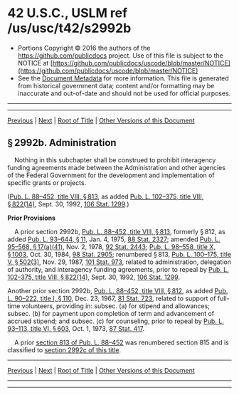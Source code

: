 ---
---

# 42 U.S.C., USLM ref /us/usc/t42/s2992b

* Portions Copyright © 2016 the authors of the https://github.com/publicdocs project.
  Use of this file is subject to the NOTICE at [https://github.com/publicdocs/uscode/blob/master/NOTICE](https://github.com/publicdocs/uscode/blob/master/NOTICE)
* See the [Document Metadata](././../../../../..//README.md) for more information.
  This file is generated from historical government data; content and/or formatting may be inaccurate and out-of-date and should not be used for official purposes.

----------
----------

[Previous](./../../../../..//us/usc/t42/ch34/schVIII/m__us_usc_t42_s2992a–1.md) | [Next](./../../../../..//us/usc/t42/ch34/schVIII/m__us_usc_t42_s2992b–1.md) | [Root of Title](./../../../../../) | [Other Versions of this Document](https://publicdocs.github.io/go/links?ns=uslm&ref=%2Fus%2Fusc%2Ft42%2Fs2992b)

## § 2992b. Administration

    Nothing in this subchapter shall be construed to prohibit interagency funding agreements made between the Administration and other agencies of the Federal Government for the development and implementation of specific grants or projects.

([Pub. L. 88–452, title VIII, § 813][/us/pl/88/452/s813], as added [Pub. L. 102–375, title VIII, § 822(14)][/us/pl/102/375/s822/14], Sept. 30, 1992, [106 Stat. 1299][/us/stat/106/1299].)

 __Prior Provisions__ 

    A prior section 2992b, [Pub. L. 88–452, title VIII, § 813][/us/pl/88/452/s813], formerly § 812, as added [Pub. L. 93–644, § 11][/us/pl/93/644/s11], Jan. 4, 1975, [88 Stat. 2327][/us/stat/88/2327]; amended [Pub. L. 95–568, § 17(a)(41)][/us/pl/95/568/s17/a/41], Nov. 2, 1978, [92 Stat. 2443][/us/stat/92/2443]; [Pub. L. 98–558, title X, § 1003][/us/pl/98/558/s1003], Oct. 30, 1984, [98 Stat. 2905][/us/stat/98/2905]; renumbered § 813, [Pub. L. 100–175, title V, § 502(3)][/us/pl/100/175/s502/3], Nov. 29, 1987, [101 Stat. 973][/us/stat/101/973], related to administration, delegation of authority, and interagency funding agreements, prior to repeal by [Pub. L. 102–375, title VIII, § 822(14)][/us/pl/102/375/s822/14], Sept. 30, 1992, [106 Stat. 1299][/us/stat/106/1299].

Another prior section 2992b, [Pub. L. 88–452, title VIII, § 812][/us/pl/88/452/s812], as added [Pub. L. 90–222, title I, § 110][/us/pl/90/222/s110], Dec. 23, 1967, [81 Stat. 723][/us/stat/81/723], related to support of full-time volunteers, providing in: subsec. (a) for stipend and allowances; subsec. (b) for payment upon completion of term and advancement of accrued stipend; and subsec. (c) for counseling, prior to repeal by [Pub. L. 93–113, title VI, § 603][/us/pl/93/113/s603], Oct. 1, 1973, [87 Stat. 417][/us/stat/87/417].

    A prior [section 813 of Pub. L. 88–452][/us/pl/88/452/s813] was renumbered section 815 and is classified to [section 2992c of this title][/us/usc/t42/s2992c].

----------

[Previous](./../../../../..//us/usc/t42/ch34/schVIII/m__us_usc_t42_s2992a–1.md) | [Next](./../../../../..//us/usc/t42/ch34/schVIII/m__us_usc_t42_s2992b–1.md) | [Root of Title](./../../../../../) | [Other Versions of this Document](https://publicdocs.github.io/go/links?ns=uslm&ref=%2Fus%2Fusc%2Ft42%2Fs2992b)

----------
----------

[/us/pl/88/452/s813]: https://publicdocs.github.io/go/links?ns=uslm&ref=%2Fus%2Fpl%2F88%2F452%2Fs813
[/us/pl/102/375/s822/14]: https://publicdocs.github.io/go/links?ns=uslm&ref=%2Fus%2Fpl%2F102%2F375%2Fs822%2F14
[/us/stat/106/1299]: https://publicdocs.github.io/go/links?ns=uslm&ref=%2Fus%2Fstat%2F106%2F1299
[/us/pl/88/452/s813]: https://publicdocs.github.io/go/links?ns=uslm&ref=%2Fus%2Fpl%2F88%2F452%2Fs813
[/us/pl/93/644/s11]: https://publicdocs.github.io/go/links?ns=uslm&ref=%2Fus%2Fpl%2F93%2F644%2Fs11
[/us/stat/88/2327]: https://publicdocs.github.io/go/links?ns=uslm&ref=%2Fus%2Fstat%2F88%2F2327
[/us/pl/95/568/s17/a/41]: https://publicdocs.github.io/go/links?ns=uslm&ref=%2Fus%2Fpl%2F95%2F568%2Fs17%2Fa%2F41
[/us/stat/92/2443]: https://publicdocs.github.io/go/links?ns=uslm&ref=%2Fus%2Fstat%2F92%2F2443
[/us/pl/98/558/s1003]: https://publicdocs.github.io/go/links?ns=uslm&ref=%2Fus%2Fpl%2F98%2F558%2Fs1003
[/us/stat/98/2905]: https://publicdocs.github.io/go/links?ns=uslm&ref=%2Fus%2Fstat%2F98%2F2905
[/us/pl/100/175/s502/3]: https://publicdocs.github.io/go/links?ns=uslm&ref=%2Fus%2Fpl%2F100%2F175%2Fs502%2F3
[/us/stat/101/973]: https://publicdocs.github.io/go/links?ns=uslm&ref=%2Fus%2Fstat%2F101%2F973
[/us/pl/102/375/s822/14]: https://publicdocs.github.io/go/links?ns=uslm&ref=%2Fus%2Fpl%2F102%2F375%2Fs822%2F14
[/us/stat/106/1299]: https://publicdocs.github.io/go/links?ns=uslm&ref=%2Fus%2Fstat%2F106%2F1299
[/us/pl/88/452/s812]: https://publicdocs.github.io/go/links?ns=uslm&ref=%2Fus%2Fpl%2F88%2F452%2Fs812
[/us/pl/90/222/s110]: https://publicdocs.github.io/go/links?ns=uslm&ref=%2Fus%2Fpl%2F90%2F222%2Fs110
[/us/stat/81/723]: https://publicdocs.github.io/go/links?ns=uslm&ref=%2Fus%2Fstat%2F81%2F723
[/us/pl/93/113/s603]: https://publicdocs.github.io/go/links?ns=uslm&ref=%2Fus%2Fpl%2F93%2F113%2Fs603
[/us/stat/87/417]: https://publicdocs.github.io/go/links?ns=uslm&ref=%2Fus%2Fstat%2F87%2F417
[/us/pl/88/452/s813]: https://publicdocs.github.io/go/links?ns=uslm&ref=%2Fus%2Fpl%2F88%2F452%2Fs813
[/us/usc/t42/s2992c]: https://publicdocs.github.io/go/links?ns=uslm&ref=%2Fus%2Fusc%2Ft42%2Fs2992c


